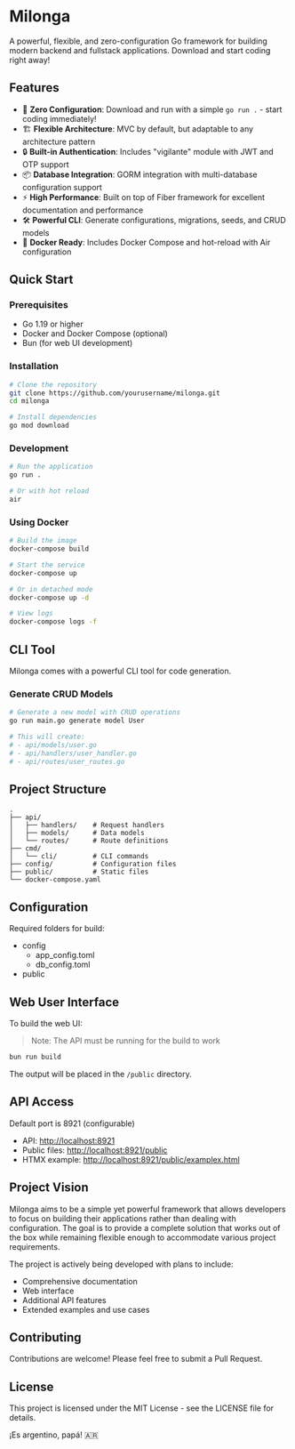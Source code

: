# Milonga

A powerful, flexible, and zero-configuration Go framework for building modern backend and fullstack applications. Download and start coding right away!

## Features

- 🚀 **Zero Configuration**: Download and run with a simple `go run .` - start coding immediately!
- 🏗️ **Flexible Architecture**: MVC by default, but adaptable to any architecture pattern
- 🔒 **Built-in Authentication**: Includes "vigilante" module with JWT and OTP support
- 📦 **Database Integration**: GORM integration with multi-database configuration support
- ⚡ **High Performance**: Built on top of Fiber framework for excellent documentation and performance
- 🛠️ **Powerful CLI**: Generate configurations, migrations, seeds, and CRUD models
- 🐳 **Docker Ready**: Includes Docker Compose and hot-reload with Air configuration

## Quick Start

### Prerequisites

- Go 1.19 or higher
- Docker and Docker Compose (optional)
- Bun (for web UI development)

### Installation

```bash
# Clone the repository
git clone https://github.com/yourusername/milonga.git
cd milonga

# Install dependencies
go mod download
```

### Development

```bash
# Run the application
go run .

# Or with hot reload
air
```

### Using Docker

```bash
# Build the image
docker-compose build

# Start the service
docker-compose up

# Or in detached mode
docker-compose up -d

# View logs
docker-compose logs -f
```

## CLI Tool

Milonga comes with a powerful CLI tool for code generation.

### Generate CRUD Models

```bash
# Generate a new model with CRUD operations
go run main.go generate model User

# This will create:
# - api/models/user.go
# - api/handlers/user_handler.go
# - api/routes/user_routes.go
```

## Project Structure

```
.
├── api/
│   ├── handlers/    # Request handlers
│   ├── models/      # Data models
│   └── routes/      # Route definitions
├── cmd/
│   └── cli/         # CLI commands
├── config/          # Configuration files
├── public/          # Static files
└── docker-compose.yaml
```

## Configuration

Required folders for build:

- config
  - app_config.toml
  - db_config.toml
- public

## Web User Interface

To build the web UI:

> Note: The API must be running for the build to work

```bash
bun run build
```

The output will be placed in the `/public` directory.

## API Access

Default port is 8921 (configurable)

- API: [http://localhost:8921](http://localhost:8921)
- Public files: [http://localhost:8921/public](http://localhost:8921/public)
- HTMX example: [http://localhost:8921/public/examplex.html](http://localhost:8921/public/examplex.html)

## Project Vision

Milonga aims to be a simple yet powerful framework that allows developers to focus on building their applications rather than dealing with configuration. The goal is to provide a complete solution that works out of the box while remaining flexible enough to accommodate various project requirements.

The project is actively being developed with plans to include:
- Comprehensive documentation
- Web interface
- Additional API features
- Extended examples and use cases

## Contributing

Contributions are welcome! Please feel free to submit a Pull Request.

## License

This project is licensed under the MIT License - see the LICENSE file for details.

¡Es argentino, papá! 🇦🇷